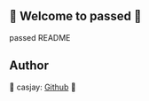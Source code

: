 ## 👋 Welcome to passed 🚀  

passed README  
  
  
## Author  

🤖 casjay: [Github](https://github.com/casjay) 🤖  
